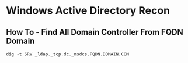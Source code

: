 # Windows Active Directory Recon


## How To - Find All Domain Controller From FQDN Domain

```
dig -t SRV _ldap._tcp.dc._msdcs.FQDN.DOMAIN.COM
```
